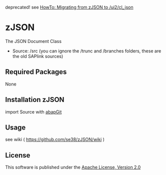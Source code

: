 deprecated! see [HowTo: Migrating from zJSON to /ui2/cl_json](https://blogs.sap.com/2023/05/11/howto-migrating-from-zjson-to-ui2-cl_json/)


# zJSON
The JSON Document Class
 
* Source: /src
(you can ignore the /trunc and /branches folders, these are the old SAPlink sources)
 
## Required Packages
None
 
## Installation zJSON
import Source with [abapGit](https://github.com/larshp/abapGit)

## Usage
see wiki ( https://github.com/se38/zJSON/wiki )

## License
This software is published under the [Apache License, Version 2.0](http://www.apache.org/licenses/LICENSE-2.0.html)
